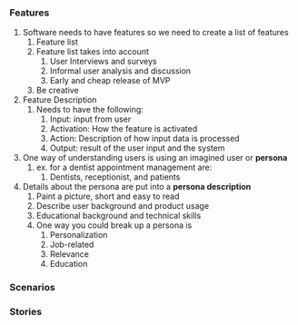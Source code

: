 ### Features
1. Software needs to have features so we need to create a list of features
	1. Feature list
	2. Feature list takes into account
		1. User Interviews and surveys
		2. Informal user analysis and discussion
		3. Early and cheap release of MVP
	3. Be creative 
2. Feature Description
	1. Needs to have the following:
		1. Input: input from user
		2. Activation: How the feature is activated
		3. Action: Description of how input data is processed
		4. Output: result of the user input and the system
3. One way of understanding users is using an imagined user or **persona**
	1. ex. for a dentist appointment management are:
		1. Dentists, receptionist, and patients
4. Details about the persona are put into a **persona description**
	1. Paint a picture, short and easy to read
	2. Describe user background and product usage
	3. Educational background and technical skills
	4. One way you could break up a persona is
		1. Personalization
		2. Job-related
		3. Relevance
		4. Education
### Scenarios
### Stories